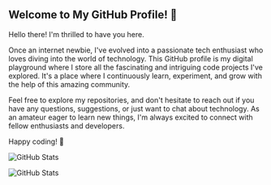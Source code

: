 ## Welcome to My GitHub Profile! 👋

Hello there! I'm thrilled to have you here.

Once an internet newbie, I've evolved into a passionate tech enthusiast who loves diving into the world of technology. This GitHub profile is my digital playground where I store all the fascinating and intriguing code projects I've explored. It's a place where I continuously learn, experiment, and grow with the help of this amazing community.

Feel free to explore my repositories, and don't hesitate to reach out if you have any questions, suggestions, or just want to chat about technology. As an amateur eager to learn new things, I'm always excited to connect with fellow enthusiasts and developers.

Happy coding! 🚀

![GitHub Stats](https://github-readme-stats.vercel.app/api?username=ngocjohn&theme=tokyonight&show_icons=true&hide_border=true&count_private=true)

![GitHub Stats](https://github-readme-streak-stats.herokuapp.com/?user=ngocjohn&theme=tokyonight&hide_border=true)
